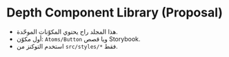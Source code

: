# Depth Component Library (Proposal)

- هذا المجلد راح يحتوي المكوّنات الموحّدة.
- أول مكوّن: `Atoms/Button` ويا قصص Storybook.
- استخدم التوكنز من `src/styles/*` فقط.
